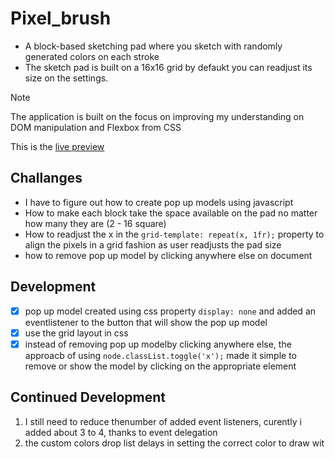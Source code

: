 # Pixel_brush
- A block-based sketching pad where you sketch with randomly generated colors on each stroke
- The sketch pad is built on a 16x16 grid by defaukt you can readjust its size on the settings.

> [!NOTE]
> The application is built on the focus on improving my understanding on DOM manipulation and Flexbox from CSS

This is the [live preview](...)

## Challanges

- I have to figure out how to create pop up models using javascript
- How to make each block take the space available on the pad no matter how many they are (2 - 16 square)
- How to readjust the x in the `grid-template: repeat(x, 1fr);` property to align the pixels in a grid fashion as user readjusts the pad size
- how to remove pop up model by clicking anywhere else on document

## Development

- [x] pop up model created using css property `display: none` and added an eventlistener to the button that will show the pop up model
- [x] use the grid layout in css
- [x] instead of removing pop up modelby clicking anywhere else, the approacb of using `node.classList.toggle('x');` made it simple to remove or show the model by clicking on the appropriate element

## Continued Development

1. I still need to reduce thenumber of added event listeners, curently i added about 3 to 4, thanks to event delegation
2. the custom colors drop list delays in setting the correct color to draw wit